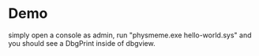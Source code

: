 # Demo

simply open a console as admin, run "physmeme.exe hello-world.sys" and you should see a DbgPrint inside of dbgview. 
